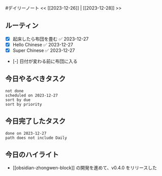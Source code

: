 #デイリーノート
<< [[2023-12-26]] | [[2023-12-28]] >>
## ルーティン
- [x] 起床したら布団を畳む ✅ 2023-12-27
- [x] Hello Chinese ✅ 2023-12-27
- [x] Super Chinese ✅ 2023-12-27
- [-] 日付が変わる前に布団に入る
## 今日やるべきタスク
```tasks
not done
scheduled on 2023-12-27
sort by due
sort by priority
```
## 今日完了したタスク
```tasks
done on 2023-12-27
path does not include Daily
```
## 今日のハイライト
- [[obsidian-zhongwen-block]] の開発を進めて、v0.4.0 をリリースした
